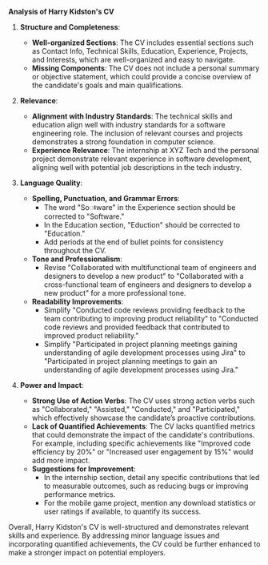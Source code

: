 **Analysis of Harry Kidston's CV**

1. **Structure and Completeness**:
   - **Well-organized Sections**: The CV includes essential sections such as Contact Info, Technical Skills, Education, Experience, Projects, and Interests, which are well-organized and easy to navigate.
   - **Missing Components**: The CV does not include a personal summary or objective statement, which could provide a concise overview of the candidate's goals and main qualifications.

2. **Relevance**:
   - **Alignment with Industry Standards**: The technical skills and education align well with industry standards for a software engineering role. The inclusion of relevant courses and projects demonstrates a strong foundation in computer science.
   - **Experience Relevance**: The internship at XYZ Tech and the personal project demonstrate relevant experience in software development, aligning well with potential job descriptions in the tech industry.

3. **Language Quality**:
   - **Spelling, Punctuation, and Grammar Errors**:
     - The word "Soꢁware" in the Experience section should be corrected to "Software."
     - In the Education section, "Eduction" should be corrected to "Education."
     - Add periods at the end of bullet points for consistency throughout the CV.
   - **Tone and Professionalism**: 
     - Revise "Collaborated with multifunctional team of engineers and designers to develop a new product" to "Collaborated with a cross-functional team of engineers and designers to develop a new product" for a more professional tone.
   - **Readability Improvements**:
     - Simplify "Conducted code reviews providing feedback to the team contributing to improving product reliability" to "Conducted code reviews and provided feedback that contributed to improved product reliability."
     - Simplify "Participated in project planning meetings gaining understanding of agile development processes using Jira" to "Participated in project planning meetings to gain an understanding of agile development processes using Jira."

4. **Power and Impact**:
   - **Strong Use of Action Verbs**: The CV uses strong action verbs such as "Collaborated," "Assisted," "Conducted," and "Participated," which effectively showcase the candidate’s proactive contributions.
   - **Lack of Quantified Achievements**: The CV lacks quantified metrics that could demonstrate the impact of the candidate's contributions. For example, including specific achievements like "Improved code efficiency by 20%" or "Increased user engagement by 15%" would add more impact.
   - **Suggestions for Improvement**:
     - In the internship section, detail any specific contributions that led to measurable outcomes, such as reducing bugs or improving performance metrics.
     - For the mobile game project, mention any download statistics or user ratings if available, to quantify its success.

Overall, Harry Kidston's CV is well-structured and demonstrates relevant skills and experience. By addressing minor language issues and incorporating quantified achievements, the CV could be further enhanced to make a stronger impact on potential employers.